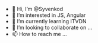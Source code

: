 - 👋 Hi, I’m @Syvenkod
- 👀 I’m interested in JS, Angular
- 🌱 I’m currently learning ITVDN 
- 💞️ I’m looking to collaborate on ...
- 📫 How to reach me ...

<!---
Syvenkod/Syvenkod is a ✨ special ✨ repository because its `README.md` (this file) appears on your GitHub profile.
You can click the Preview link to take a look at your changes.
--->
